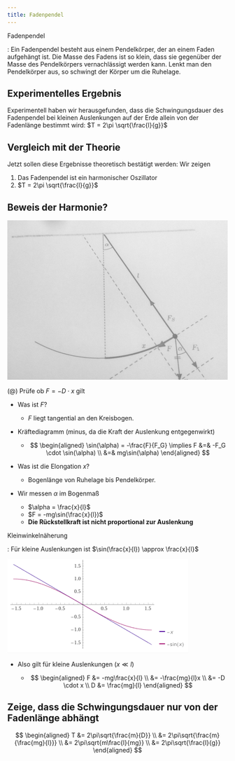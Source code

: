 ```yaml
---
title: Fadenpendel
---
```


Fadenpendel

: Ein Fadenpendel besteht aus einem Pendelkörper, der an einem Faden aufgehängt
ist. Die Masse des Fadens ist so klein, dass sie gegenüber der Masse des
Pendelkörpers vernachlässigt werden kann. Lenkt man den Pendelkörper aus, so
schwingt der Körper um die Ruhelage.

## Experimentelles Ergebnis

Experimentell haben wir herausgefunden, dass die Schwingungsdauer des
Fadenpendel bei kleinen Auslenkungen auf der Erde allein von der Fadenlänge
bestimmt wird: $T = 2\pi \sqrt{\frac{l}{g}}$

## Vergleich mit der Theorie

Jetzt sollen diese Ergebnisse theoretisch bestätigt werden: Wir zeigen

1. Das Fadenpendel ist ein harmonischer Oszillator
2. $T = 2\pi \sqrt{\frac{l}{g}}$

## Beweis der Harmonie?

![Fadenpendel (Pfeil nach unten ist $F_G$)](img/IMG_20200929_082105__01.jpg)

(@) Prüfe ob $F = -D \cdot x$ gilt

- Was ist $F$?

    - $F$ liegt tangential an den Kreisbogen.

- Kräftediagramm (minus, da die Kraft der Auslenkung entgegenwirkt)

    - $$
        \begin{aligned}
            \sin(\alpha) = -\frac{F}{F_G} \implies F &=& -F_G \cdot \sin(\alpha) \\
            &=& mg\sin(\alpha)
        \end{aligned}
        $$

- Was ist die Elongation $x$?

    - Bogenlänge von Ruhelage bis Pendelkörper.

- Wir messen $\alpha$ im Bogenmaß

    - $\alpha = \frac{x}{l}$
    - $F = -mg\sin(\frac{x}{l})$
    - **Die Rückstellkraft ist nicht proportional zur Auslenkung**

Kleinwinkelnäherung

: Für kleine Auslenkungen ist $\sin(\frac{x}{l}) \approx \frac{x}{l}$

![`plot f(x) = -x and g(x) = -sin(x) from -pi/2 to pi/2`](img/2020-09-29_08-54-13.png)

- Also gilt für kleine Auslenkungen ($x \ll l$)

    - $$
        \begin{aligned}
            F &= -mg\frac{x}{l} \\
            &= -\frac{mg}{l}x \\
            &= -D \cdot x \\
            D &= \frac{mg}{l}
        \end{aligned}
        $$

## Zeige, dass die Schwingungsdauer nur von der Fadenlänge abhängt

$$
\begin{aligned}
    T &= 2\pi\sqrt{\frac{m}{D}} \\
    &= 2\pi\sqrt{\frac{m}{\frac{mg}{l}}} \\
    &= 2\pi\sqrt{m\frac{l}{mg}} \\
    &= 2\pi\sqrt{\frac{l}{g}}
\end{aligned}
$$
